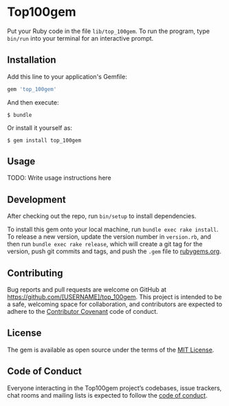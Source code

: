 # Top100gem

Put your Ruby code in the file `lib/top_100gem`. To run the program, type `bin/run` into your terminal for an interactive prompt.

## Installation

Add this line to your application's Gemfile:

```ruby
gem 'top_100gem'
```

And then execute:

    $ bundle

Or install it yourself as:

    $ gem install top_100gem

## Usage

TODO: Write usage instructions here

## Development

After checking out the repo, run `bin/setup` to install dependencies.

To install this gem onto your local machine, run `bundle exec rake install`. To release a new version, update the version number in `version.rb`, and then run `bundle exec rake release`, which will create a git tag for the version, push git commits and tags, and push the `.gem` file to [rubygems.org](https://rubygems.org).

## Contributing

Bug reports and pull requests are welcome on GitHub at https://github.com/[USERNAME]/top_100gem. This project is intended to be a safe, welcoming space for collaboration, and contributors are expected to adhere to the [Contributor Covenant](http://contributor-covenant.org) code of conduct.

## License

The gem is available as open source under the terms of the [MIT License](https://opensource.org/licenses/MIT).

## Code of Conduct

Everyone interacting in the Top100gem project’s codebases, issue trackers, chat rooms and mailing lists is expected to follow the [code of conduct](https://github.com/[USERNAME]/top_100gem/blob/master/CODE_OF_CONDUCT.md).
